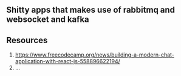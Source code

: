 ## Shitty apps that makes use of rabbitmq and websocket and kafka




## Resources 
1. https://www.freecodecamp.org/news/building-a-modern-chat-application-with-react-js-558896622194/
2. ...
